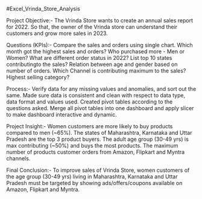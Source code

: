 #Excel_Vrinda_Store_Analysis

Project Objective:-
The Vrinda Store wants to create an annual sales report for 2022.
So that, the owner of the Vrinda store can understand their customers and grow more sales in 2023.

Questions (KPIs):-
Compare the sales and orders using single chart.
Which month got the highest sales and orders?
Who purchased more - Men or Women?
What are different order status in 2022?
List top 10 states contributingto the sales?
Relation between age and gender based on number of orders.
Which Channel is contributing maximum to the sales?
Highest selling category?

Process:-
Verify data for any missing values and anomalies, and sort out the same.
Made sure data is consistent and clean with respect to data type, data format and values used.
Created pivot tables according to the questions asked.
Merge all pivot tables into one dashboard and apply slicer to make dashboard interactive and dynamic.

Project Insight:-
Women customers are more likely to buy products compared to men (~65%).
The states of Maharashtra, Karnataka and Uttar Pradesh are the top 3 product buyers.
The adult age group (30-49 yrs) is max contributing (~50%) and buys the most products.
The maximum number of products customer orders from Amazon, Flipkart and Myntra channels.

Final Conclusion:-
To improve sales of Vrinda Store, women customers of the age group (30-49 yrs) living in Maharashtra, 
Karnataka and Uttar Pradesh must be targeted by showing ads/offers/coupons available on Amazon, Flipkart and Myntra.
